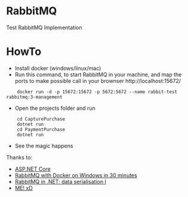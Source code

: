 # RabbitMQ

Test RabbitMQ Implementation

# HowTo

* Install docker (windows/linux/mac)
* Run this command, to start RabbitMQ in your machine, and map the ports to make possible call in your brownser http://localhost:15672/
```
    docker run -d -p 15672:15672 -p 5672:5672 --name rabbit-test rabbitmq:3-management
```
* Open the projects folder and run
``` 
    cd CapturePurchase
    dotnet run
    cd PaymentPurchase
    dotnet run
```
* See the magic happens

Thanks to:
- [ASP.NET Core](https://github.com/aspnet/Home)
- [RabbitMQ with Docker on Windows in 30 minutes](https://levelup.gitconnected.com/rabbitmq-with-docker-on-windows-in-30-minutes-172e88bb0808)
- [RabbitMQ in .NET: data serialisation I](https://dotnetcodr.com/2014/06/05/rabbitmq-in-net-data-serialisation/)
- [ME! xD](https://www.linkedin.com/in/daniel-lucena-44957b62/)